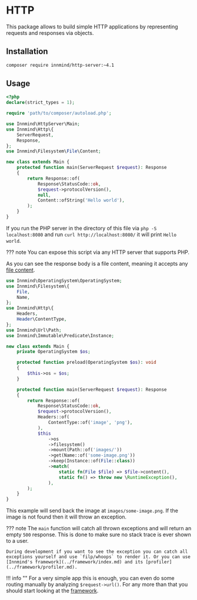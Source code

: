 # HTTP

This package allows to build simple HTTP applications by representing requests and responses via objects.

## Installation

```sh
composer require innmind/http-server:~4.1
```

## Usage

```php title="index.php"
<?php
declare(strict_types = 1);

require 'path/to/composer/autoload.php';

use Innmind\HttpServer\Main;
use Innmind\Http\{
    ServerRequest,
    Response,
};
use Innmind\Filesystem\File\Content;

new class extends Main {
    protected function main(ServerRequest $request): Response
    {
        return Response::of(
            Response\StatusCode::ok,
            $request->protocolVersion(),
            null,
            Content::ofString('Hello world'),
        );
    }
}
```

If you run the PHP server in the directory of this file via `php -S localhost:8080` and run `curl http://localhost:8080/` it will print `Hello world`.

??? note
    You can expose this script via any HTTP server that supports PHP.

As you can see the response body is a file content, meaning it accepts any [file content](../operating-system/filesystem.md).

```php title="index.php"
use Innmind\OperatingSystem\OperatingSystem;
use Innmind\Filesystem\{
    File,
    Name,
};
use Innmind\Http\{
    Headers,
    Header\ContentType,
};
use Innmind\Url\Path;
use Innmind\Immutable\Predicate\Instance;

new class extends Main {
    private OperatingSystem $os;

    protected function preload(OperatingSystem $os): void
    {
        $this->os = $os;
    }

    protected function main(ServerRequest $request): Response
    {
        return Response::of(
            Response\StatusCode::ok,
            $request->protocolVersion(),
            Headers::of(
                ContentType::of('image', 'png'),
            ),
            $this
                ->os
                ->filesystem()
                ->mount(Path::of('images/'))
                ->get(Name::of('some-image.png'))
                ->keep(Instance::of(File::class))
                ->match(
                    static fn(File $file) => $file->content(),
                    static fn() => throw new \RuntimeException(),
                ),
        );
    }
}
```

This example will send back the image at `images/some-image.png`. If the image is not found then it will throw an exception.

??? note
    The `main` function will catch all thrown exceptions and will return an empty `500` response. This is done to make sure no stack trace is ever shown to a user.

    During development if you want to see the exception you can catch all exceptions yourself and use `filp/whoops` to render it. Or you can use [Innmind's framework](../framework/index.md) and its [profiler](../framework/profiler.md).

!!! info ""
    For a very simple app this is enough, you can even do some routing manually by analyzing `$request->url()`. For any more than that you should start looking at the [framework](../framework/index.md).
